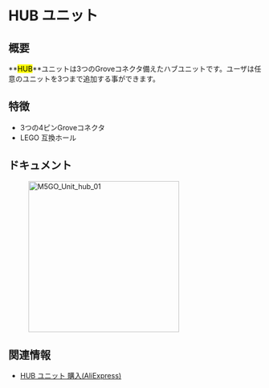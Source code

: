 # HUB ユニット

## 概要

**<mark>HUB</mark>**ユニットは3つのGroveコネクタ備えたハブユニットです。ユーザは任意のユニットを3つまで追加する事ができます。

## 特徴

- 3つの4ピンGroveコネクタ
- LEGO 互換ホール

## ドキュメント

<figure>
    <img src="assets/img/product_pics/units/M5GO_Unit_hub_01.jpg" alt="M5GO_Unit_hub_01" width="300px" height="300px">
</figure>

## 関連情報

- [HUB ユニット 購入(AliExpress)](https://www.aliexpress.com/store/product/M5Stack-1-3/3226069_32930928722.html)